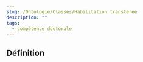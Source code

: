 ```yaml
---
slug: /Ontologie/Classes/Habilitation transférée
description: ""
tags:
  - compétence doctorale
---
```


## Définition
